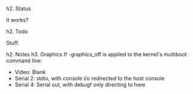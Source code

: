 h2. Status

It works?

h2. Todo

Stuff.

h2. Notes
h3. Graphics
If -graphics_off is applied to the kernel's multiboot command line:
* Video: Blank
* Serial 2: stdio, with console i/o redirected to the host console
* Serial 4: Serial out, with debugf only directing to here